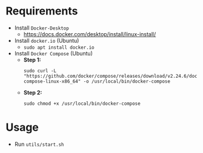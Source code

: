 # Requirements 

* Install `Docker-Desktop`
    * https://docs.docker.com/desktop/install/linux-install/
* Install `docker.io` (Ubuntu)
    * `sudo apt install docker.io`
* Install `Docker Compose` (Ubuntu)
    * **Step 1:** 
        ```
        sudo curl -L "https://github.com/docker/compose/releases/download/v2.24.6/docker-compose-linux-x86_64" -o /usr/local/bin/docker-compose
        ```
    * **Step 2:** 
        ```
        sudo chmod +x /usr/local/bin/docker-compose
        ```

# Usage 
*  Run `utils/start.sh`